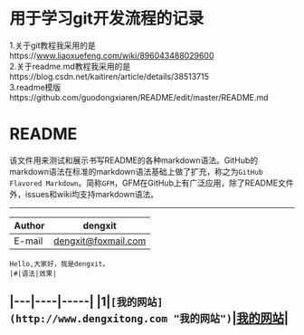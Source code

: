 用于学习git开发流程的记录
=======================
1.关于git教程我采用的是https://www.liaoxuefeng.com/wiki/896043488029600<br>
2.关于readme.md教程我采用的是https://blog.csdn.net/kaitiren/article/details/38513715<br>
3.readme模版https://github.com/guodongxiaren/README/edit/master/README.md

README
===========================
该文件用来测试和展示书写README的各种markdown语法。GitHub的markdown语法在标准的markdown语法基础上做了扩充，称之为`GitHub Flavored Markdown`。简称`GFM`，GFM在GitHub上有广泛应用，除了README文件外，issues和wiki均支持markdown语法。

****
	
|Author|dengxit|
|---|---
|E-mail|dengxit@foxmail.com

    Hello,大家好，我是dengxit。
    |#|语法|效果|
|---|----|-----|
|1|`[我的网站](http://www.dengxitong.com "我的网站")`|[我的网站](http://www.dengxitong.com "我的网站")|
--------------------------------
